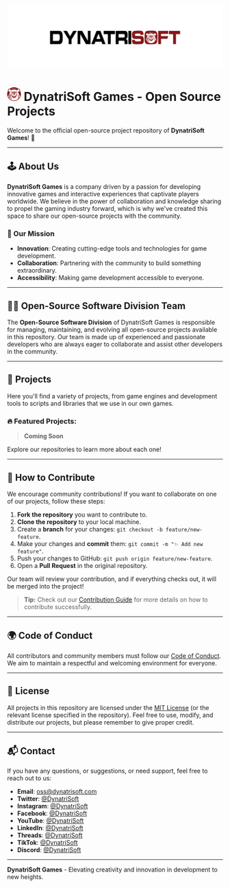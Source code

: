 <img src="https://github.com/DynatriSoft/.github/blob/c2d4df7a8fbba6046fb392698a51c36be14dd25d/assets/banner.png">

# <img src="https://github.com/DynatriSoft/.github/blob/b563f2792e1055b4b00d660acf170c35649bce54/assets/logo.png" alt="DynatriSoft Logo" width="32" height="32"> DynatriSoft Games - Open Source Projects

Welcome to the official open-source project repository of **DynatriSoft Games**! 🚀

---

## 🕹️ About Us

**DynatriSoft Games** is a company driven by a passion for developing innovative games and interactive experiences that captivate players worldwide. We believe in the power of collaboration and knowledge sharing to propel the gaming industry forward, which is why we've created this space to share our open-source projects with the community.

### 🌟 Our Mission

- **Innovation**: Creating cutting-edge tools and technologies for game development.
- **Collaboration**: Partnering with the community to build something extraordinary.
- **Accessibility**: Making game development accessible to everyone.

---

## 🧑‍💻 Open-Source Software Division Team

The **Open-Source Software Division** of DynatriSoft Games is responsible for managing, maintaining, and evolving all open-source projects available in this repository. Our team is made up of experienced and passionate developers who are always eager to collaborate and assist other developers in the community.

---

## 📂 Projects

Here you'll find a variety of projects, from game engines and development tools to scripts and libraries that we use in our own games.

### 🔥 Featured Projects:

> **Coming Soon**

Explore our repositories to learn more about each one!

---

## 🤝 How to Contribute

We encourage community contributions! If you want to collaborate on one of our projects, follow these steps:

1. **Fork the repository** you want to contribute to.
2. **Clone the repository** to your local machine.
3. Create a **branch** for your changes: `git checkout -b feature/new-feature`.
4. Make your changes and **commit** them: `git commit -m "✨ Add new feature"`.
5. Push your changes to GitHub: `git push origin feature/new-feature`.
6. Open a **Pull Request** in the original repository.

Our team will review your contribution, and if everything checks out, it will be merged into the project!

> **Tip:** Check out our [Contribution Guide](../CONTRIBUTING.md) for more details on how to contribute successfully.

---

## 🌍 Code of Conduct

All contributors and community members must follow our [Code of Conduct](../CODE_OF_CONDUCT.md). We aim to maintain a respectful and welcoming environment for everyone.

---

## 📜 License

All projects in this repository are licensed under the [MIT License](https://opensource.org/license/mit) (or the relevant license specified in the repository). Feel free to use, modify, and distribute our projects, but please remember to give proper credit.

---

## 📬 Contact

If you have any questions, or suggestions, or need support, feel free to reach out to us:

- **Email**: oss@dynatrisoft.com
- **Twitter**: [@DynatriSoft](https://r.dynatrisoft.com/s/twitter)
- **Instagram**: [@DynatriSoft](https://r.dynatrisoft.com/s/instagram)
- **Facebook**: [@DynatriSoft](https://r.dynatrisoft.com/s/facebook)
- **YouTube**: [@DynatriSoft](https://r.dynatrisoft.com/s/youtube)
- **LinkedIn**: [@DynatriSoft](https://r.dynatrisoft.com/s/linkedin)
- **Threads**: [@DynatriSoft](https://r.dynatrisoft.com/s/threads)
- **TikTok**: [@DynatriSoft](https://r.dynatrisoft.com/s/tiktok)
- **Discord**: [@DynatriSoft](https://r.dynatrisoft.com/s/discord)

---

**DynatriSoft Games** - Elevating creativity and innovation in development to new heights.
